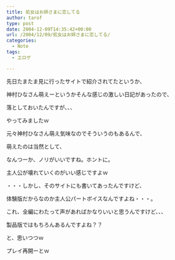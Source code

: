 ```yaml
---
title: 処女はお姉さまに恋してる
author: tarof
type: post
date: 2004-12-09T14:35:42+00:00
url: /2004/12/09/処女はお姉さまに恋してる/
categories:
  - Note
tags:
  - エロゲ

---
```

先日たまたま見に行ったサイトで紹介されてたというか、
  
神村ひなさん萌えーというかそんな感じの激しい日記があったので、
  
落としておいたんですが、、、
  
やってみましたｗ

元々神村ひなさん萌え気味なのでそういうのもあるんで、
  
萌えたのは当然として、
  
なんつーか、ノリがいいですね。ホントに。
  
主人公が壊れていくのがいい感じですよｗ
  
・・・しかし、そのサイトにも書いてあったんですけど、
  
体験版だからなのか主人公パートボイスなんですよね・・・。
  
これ、全編にわたって声があればかなりいいと思うんですけど、、、
  
製品版ではもちろんあるんですよね？？
  
と、思いつつｗ

プレイ再開ーとｗ